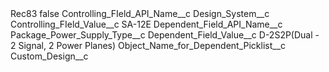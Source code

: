 <?xml version="1.0" encoding="UTF-8"?>
<CustomMetadata xmlns="http://soap.sforce.com/2006/04/metadata" xmlns:xsi="http://www.w3.org/2001/XMLSchema-instance" xmlns:xsd="http://www.w3.org/2001/XMLSchema">
    <label>Rec83</label>
    <protected>false</protected>
    <values>
        <field>Controlling_FIeld_API_Name__c</field>
        <value xsi:type="xsd:string">Design_System__c</value>
    </values>
    <values>
        <field>Controlling_FIeld_Value__c</field>
        <value xsi:type="xsd:string">SA-12E</value>
    </values>
    <values>
        <field>Dependent_Field_API_Name__c</field>
        <value xsi:type="xsd:string">Package_Power_Supply_Type__c</value>
    </values>
    <values>
        <field>Dependent_Field_Value__c</field>
        <value xsi:type="xsd:string">D-2S2P(Dual - 2 Signal, 2 Power Planes)</value>
    </values>
    <values>
        <field>Object_Name_for_Dependent_Picklist__c</field>
        <value xsi:type="xsd:string">Custom_Design__c</value>
    </values>
</CustomMetadata>
